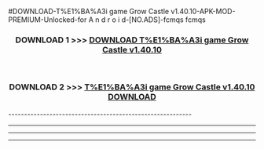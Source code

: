 #DOWNLOAD-T%E1%BA%A3i game Grow Castle v1.40.10-APK-MOD-PREMIUM-Unlocked-for A n d r o i d-[NO.ADS]-fcmqs fcmqs 



<div align="center">

<h3>DOWNLOAD 1 >>> <a href="https://getmod2.web.app/?judul=T%E1%BA%A3i game Grow Castle v1.40.10">DOWNLOAD T%E1%BA%A3i game Grow Castle v1.40.10</a></h3><br>

<h3>DOWNLOAD 2 >>> <a href="https://getmod2.web.app/?judul=T%E1%BA%A3i game Grow Castle v1.40.10">T%E1%BA%A3i game Grow Castle v1.40.10 DOWNLOAD </a></h3>

</div>
----------------------------------------------------------

----------------------------------------------------------

----------------------------------------------------------

----------------------------------------------------------



